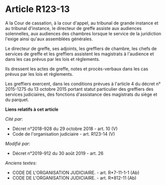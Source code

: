 # Article R123-13

A la Cour de cassation, à la cour d'appel, au tribunal de grande instance et au tribunal d'instance, le directeur de greffe
assiste aux audiences solennelles, aux audiences des chambres lorsque le service de la juridiction l'exige ainsi qu'aux
assemblées générales.

Le directeur de greffe, ses adjoints, les greffiers de chambre, les chefs de services de greffe et les greffiers assistent
les magistrats à l'audience et dans les cas prévus par les lois et règlements.

Ils dressent les actes de greffe, notes et procès-verbaux dans les cas prévus par les lois et règlements.

Les greffiers exercent, dans les conditions prévues à l'article 4 du décret n° 2015-1275 du 13 octobre 2015 portant statut
particulier des greffiers des services judiciaires, des fonctions d'assistance des magistrats du siège et du parquet.

**Liens relatifs à cet article**

_Cité par_:

  - Décret n°2018-928 du 29 octobre 2018 - art. 10 (V)
  - Code de l'organisation judiciaire - art. R123-14 (V)

_Modifié par_:

  - Décret n°2019-912 du 30 août 2019 - art. 26

_Anciens textes_:

  - CODE DE L'ORGANISATION JUDICIAIRE. - art. R*7-11-1-1 (Ab)
  - CODE DE L'ORGANISATION JUDICIAIRE. - art. R*812-11 (Ab)
